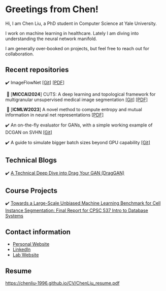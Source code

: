 <!--
**ChenLiu-1996/ChenLiu-1996** is a ✨ _special_ ✨ repository because its `README.md` (this file) appears on your GitHub profile.
-->

# Greetings from Chen!

Hi, I am Chen Liu, a PhD student in Computer Science at Yale University.

I work on machine learning in healthcare. Lately I am diving into understanding the neural network manifold.

I am generally over-booked on projects, but feel free to reach out for collaboration.

## Recent repositories
:heavy_check_mark: ImageFlowNet [[Git]](https://github.com/ChenLiu-1996/ImageFlowNet) [[PDF]](https://arxiv.org/pdf/2406.14794)

&nbsp;🎉  [**MICCAI2024**] CUTS: A deep learning and topological framework for multigranular unsupervised medical image segmentation [[Git]](https://github.com/ChenLiu-1996/UnsupervisedMedicalSeg) [[PDF]](https://arxiv.org/pdf/2209.11359)

&nbsp;🎉  [**ICMLW2023**] A novel method to compute entropy and mutual information in neural net representations [[PDF]](https://arxiv.org/pdf/2312.04823)

:heavy_check_mark: An on-the-fly evaluator for GANs, with a simple working example of DCGAN on SVHN [[Git]](https://github.com/ChenLiu-1996/GAN-evaluator)

:heavy_check_mark: A guide to simulate bigger batch sizes beyond GPU capability [[Git]](https://github.com/ChenLiu-1996/SimulateBiggerBatchSize)

## Technical Blogs

:heavy_check_mark: <a href="https://chenliu-1996.github.io/blogs/ExplainDragGAN/main.pdf" target="_blank">A Technical Deep Dive into Drag Your GAN (DragGAN)</a>

## Course Projects

:heavy_check_mark: <a href="https://chenliu-1996.github.io/projects/CellSegBenchmark/main.pdf" target="_blank">Towards a Large-Scale Unbiased Machine Learning
Benchmark for Cell Instance Segmentation: Final Report for CPSC 537 Intro to Database Systems</a>

## Contact information
- [Personal Website](https://www.chenliu1996.com)
- [LinkedIn](https://www.linkedin.com/in/chenliu1996/)
- [Lab Website](https://krishnaswamylab.org/members)


## Resume
https://chenliu-1996.github.io/CV/ChenLiu_resume.pdf


<!--  ![Chen's github stats](https://github-readme-stats.vercel.app/api?username=chenliu-1996&show_icons=true&title_color=fff&icon_color=79ff97&text_color=9f9f9f&bg_color=151515) -->
<!-- [![Trophy](https://github-profile-trophy.vercel.app/?username=chenliu-1996&theme=onedark)](https://github.com/ryo-ma/github-profile-trophy) -->

